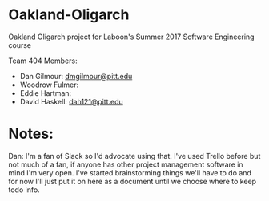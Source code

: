 # Oakland-Oligarch

Oakland Oligarch project for Laboon's Summer 2017 Software Engineering course

Team 404 Members:

* Dan Gilmour: dmgilmour@pitt.edu
* Woodrow Fulmer: 
* Eddie Hartman:
* David Haskell: dah121@pitt.edu

# Notes:
Dan: I'm a fan of Slack so I'd advocate using that. I've used Trello before but not much of a fan, if anyone has other project management software in mind I'm very open. I've started brainstorming things we'll have to do and for now I'll just put it on here as a document until we choose where to keep todo info.
